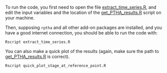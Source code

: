 
To run the code, you first need to open the file
[extract_time_series.R](extract_time_series.R),
and edit the input variables and the location of the
[get_PTHA_results.R](../../get_PTHA_results.R) script on your machine.

Then, supposing `rptha` and all other add-on packages are installed, and you have
a good internet connection, you should be able to run the code with: 

    Rscript extract_time_series.R

You can also make a quick plot of the results (again, make sure the path to [get_PTHA_results.R](../../get_PTHA_results.R) is correct).

    Rscript quick_plot_stage_at_reference_point.R
